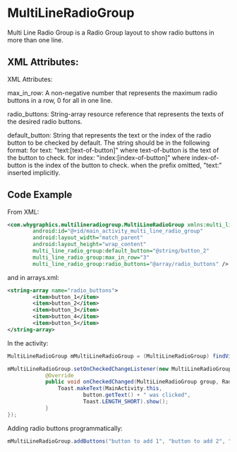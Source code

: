 # MultiLineRadioGroup
Multi Line Radio Group is a Radio Group layout to show radio buttons in more than one line.

## XML Attributes:
 
 XML Attributes:
 
 max_in_row:
 A non-negative number that represents the maximum radio buttons in a row,
 0 for all in one line.
 
 radio_buttons:
 String-array resource reference that represents the texts of the desired radio buttons.
 
 default_button:
 String that represents the text or the index of the radio button to be checked by default.
 The string should be in the following format:
 for text: "text:[text-of-button]" where text-of-button is the text of the button to check.
 for index: "index:[index-of-button]" where index-of-button is the index of the button to check.
 when the prefix omitted, "text:" inserted implicitly.

## Code Example

From XML:
```xml
<com.whygraphics.multilineradiogroup.MultiLineRadioGroup xmlns:multi_line_radio_group="http://schemas.android.com/apk/res-auto"
        android:id="@+id/main_activity_multi_line_radio_group"
        android:layout_width="match_parent"
        android:layout_height="wrap_content"
        multi_line_radio_group:default_button="@string/button_2"
        multi_line_radio_group:max_in_row="3"
        multi_line_radio_group:radio_buttons="@array/radio_buttons" />
```
and in arrays.xml:
```xml
<string-array name="radio_buttons">
        <item>button_1</item>
        <item>button_2</item>
        <item>button_3</item>
        <item>button_4</item>
        <item>button_5</item>
</string-array>
```

In the activity:
```java
MultiLineRadioGroup mMultiLineRadioGroup = (MultiLineRadioGroup) findViewById(R.id.main_activity_multi_line_radio_group);

mMultiLineRadioGroup.setOnCheckedChangeListener(new MultiLineRadioGroup.OnCheckedChangeListener() {
            @Override
            public void onCheckedChanged(MultiLineRadioGroup group, RadioButton button) {
                Toast.makeText(MainActivity.this,
                        button.getText() + " was clicked",
                        Toast.LENGTH_SHORT).show();
            }
});
```

Adding radio buttons programmatically:
```java
mMultiLineRadioGroup.addButtons("button to add 1", "button to add 2", "button to add 3");
```
